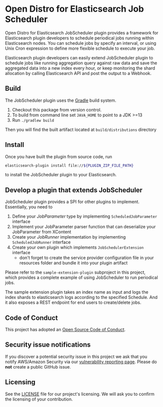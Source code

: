 # Open Distro for Elasticsearch Job Scheduler

Open Distro for Elasticsearch JobScheduler plugin provides a framework for Elasticsearch plugin
developers to schedule periodical jobs running within Elasticsearch nodes. You can schedule jobs
by specify an interval, or using Unix Cron expression to define more flexible schedule to execute
your job. 

Elasticsearch plugin developers can easily extend JobScheduler plugin to schedule jobs like running
aggregation query against raw data and save the aggregated data into a new index every hour, or keep
monitoring the shard allocation by calling Elasticsearch API and post the output to a Webhook.

## Build
The JobScheduler plugin uses the [Gradle](https://docs.gradle.org/4.10.2/userguide/userguide.html)
build system.
1. Checkout this package from version control.
1. To build from command line set `JAVA_HOME` to point to a JDK >=13
1. Run `./gradlew build`

Then you will find the built artifact located at `build/distributions` directory

## Install
Once you have built the plugin from source code, run
```bash
elasticsearch-plugin install file://${PLUGIN_ZIP_FILE_PATH}
```
to install the JobScheduler plugin to your Elasticsearch.

## Develop a plugin that extends JobScheduler
JobScheduler plugin provides a SPI for other plugins to implement. Essentially, you need to
1. Define your *JobParameter* type by implementing `ScheduledJobParameter` interface
1. Implement your JobParameter parser function that can deserialize your JobParameter from XContent
1. Create your *JobRunner* implementation by implementing `ScheduledJobRunner` interface
1. Create your own plugin which implements `JobSchedulerExtension` interface
   - don't forget to create the service provider configuration file in your resources folder and
   bundle it into your plugin artifact
   
Please refer to the `sample-extension-plugin` subproject in this project, which provides a complete
example of using JobScheduler to run periodical jobs.

The sample extension plugin takes an index name as input and logs the index shards to elasticsearch
logs according to the specified Schedule. And it also exposes a REST endpoint for end users to
create/delete jobs.

## Code of Conduct

This project has adopted an [Open Source Code of Conduct](https://opendistro.github.io/for-elasticsearch/codeofconduct.html).


## Security issue notifications

If you discover a potential security issue in this project we ask that you notify AWS/Amazon Security via our [vulnerability reporting page](http://aws.amazon.com/security/vulnerability-reporting/). Please do **not** create a public GitHub issue.


## Licensing

See the [LICENSE](./LICENSE.txt) file for our project's licensing. We will ask you to confirm the licensing of your contribution.
